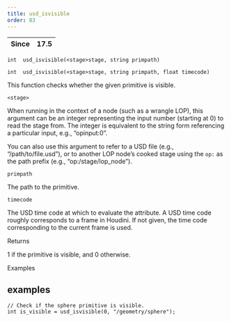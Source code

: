 ```yaml
---
title: usd_isvisible
order: 83
---
```

| Since | 17.5 |
| --- | --- |

`int  usd_isvisible(<stage>stage, string primpath)`

`int  usd_isvisible(<stage>stage, string primpath, float timecode)`

This function checks whether the given primitive is visible.

`<stage>`

When running in the context of a node (such as a wrangle LOP), this argument can be an integer representing the input number (starting at 0) to read the stage from. The integer is equivalent to the string form referencing a particular input, e.g., “opinput:0”.

You can also use this argument to refer to a USD file (e.g., “/path/to/file.usd”), or to another LOP node’s cooked stage using the `op:` as the path prefix (e.g., “op:/stage/lop_node”).

`primpath`

The path to the primitive.

`timecode`

The USD time code at which to evaluate the attribute. A USD time code roughly corresponds to a frame in Houdini. If not given, the time code corresponding to the current frame is used.

Returns

1 if the primitive is visible, and 0 otherwise.

Examples

## examples

```vex
// Check if the sphere primitive is visible.
int is_visible = usd_isvisible(0, "/geometry/sphere");

```
